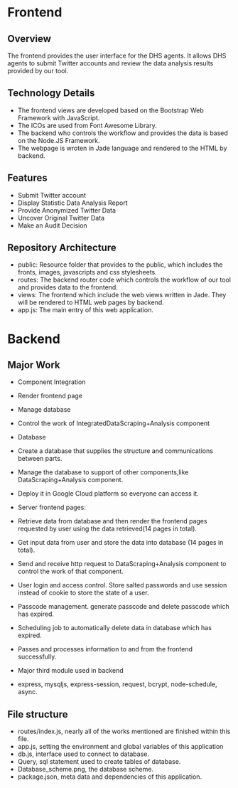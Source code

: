 # Frontend

## Overview

The frontend provides the user interface for the DHS agents. It allows DHS agents to submit Twitter accounts and review the data analysis results provided by our tool.

## Technology Details

- The frontend views are developed based on the Bootstrap Web Framework with JavaScript. 
- The ICOs are used from Font Awesome Library. 
- The backend who controls the workflow and provides the data is based on the Node.JS Framework. 
- The webpage is wroten in Jade language and rendered to the HTML by backend.

## Features

- Submit Twitter account
- Display Statistic Data Analysis Report
- Provide Anonymized Twitter Data
- Uncover Original Twitter Data
- Make an Audit Decision

## Repository Architecture

- public: Resource folder that provides to the public, which includes the fronts, images, javascripts and css stylesheets.
- routes: The backend router code which controls the workflow of our tool and provides data to the frontend.
- views: The frontend which include the web views written in Jade. They will be rendered to HTML web pages by backend.
- app.js: The main entry of this web application.

# Backend

## Major Work

- Component Integration
 - Render frontend page
 - Manage database
 - Control the work of IntegratedDataScraping+Analysis component

- Database
 - Create a database that supplies the structure and communications between parts.
 - Manage the database to support of other components,like DataScraping+Analysis component.
 - Deploy it in Google Cloud platform so everyone can access it.

- Server frontend pages:
 - Retrieve data from database and then render the frontend pages requested by user using the data retrieved(14 pages in total).
 - Get input data from user and store the data into database (14 pages in total).
 - Send and receive http request to DataScraping+Analysis component to control the work of that component.
 - User login and access control. Store salted passwords and use session instead of cookie to store the state of a user.
 - Passcode management. generate passcode and delete passcode which has expired.
 - Scheduling job to automatically delete data in database which has expired.
 - Passes and processes information to and from the frontend successfully.

- Major third module used in backend
 - express, mysqljs, express-session, request, bcrypt, node-schedule, async.

## File structure

 - routes/index.js, nearly all of the works mentioned are finished within this file.
 - app.js, setting the environment and global variables of this application
 - db.js, interface used to connect to database.
 - Query, sql statement used to create tables of database.
 - Database_scheme.png, the database scheme.
 - package.json, meta data and dependencies of this application.
